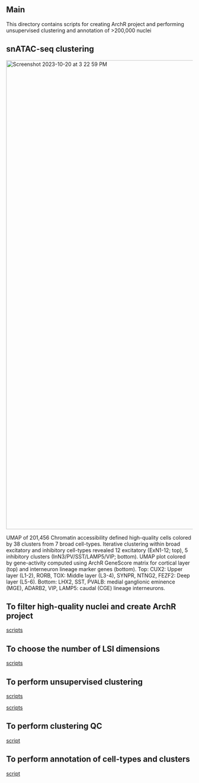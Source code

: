 ## Main
This directory contains scripts for creating ArchR project and performing unsupervised clustering and annotation of >200,000 nuclei

## snATAC-seq clustering

<img width="1264" alt="Screenshot 2023-10-20 at 3 22 59 PM" src="https://github.com/MGSSdouglas/snATAC_MDD/assets/60046859/b23f40f1-bee8-4f5b-a07c-b80ed5dc8857">


UMAP of 201,456 Chromatin accessibility defined high-quality cells colored by 38 clusters from 7 broad cell-types. Iterative clustering within broad excitatory and inhibitory cell-types revealed 12 excitatory (ExN1-12; top), 5 inhibitory clusters (InN3/PV/SST/LAMP5/VIP; bottom). UMAP plot colored by gene-activity computed using ArchR GeneScore matrix for cortical layer (top) and interneuron lineage marker genes (bottom). Top: CUX2: Upper layer (L1-2), RORB, TOX: Middle layer (L3-4), SYNPR, NTNG2, FEZF2: Deep layer (L5-6). Bottom: LHX2, SST, PVALB: medial ganglionic eminence (MGE), ADARB2, VIP, LAMP5: caudal (CGE) lineage interneurons.

## To filter high-quality nuclei and create ArchR project

[scripts](https://github.com/MGSSdouglas/snATAC_MDD/blob/main/2_clustering/snATAC_project_clustering/1_create_snATAC_project.R)

## To choose the number of LSI dimensions
[scripts](https://github.com/MGSSdouglas/snATAC_MDD/blob/main/2_clustering/snATAC_project_clustering/clustering_qc/1_scree_plot.R)

## To perform unsupervised clustering
[scripts](https://github.com/MGSSdouglas/snATAC_MDD/blob/main/2_clustering/snATAC_project_clustering/2_clustering.R)

[scripts](https://github.com/MGSSdouglas/snATAC_MDD/blob/main/2_clustering/snATAC_project_clustering/3_compute_silhouette_for_clustering.R)

## To perform clustering QC
[script](https://github.com/MGSSdouglas/snATAC_MDD/tree/main/2_clustering/snATAC_project_clustering/clustering_qc)

## To perform annotation of cell-types and clusters
[script](https://github.com/MGSSdouglas/snATAC_MDD/tree/main/2_clustering/snATAC_project_clustering/clustering_annotation)

